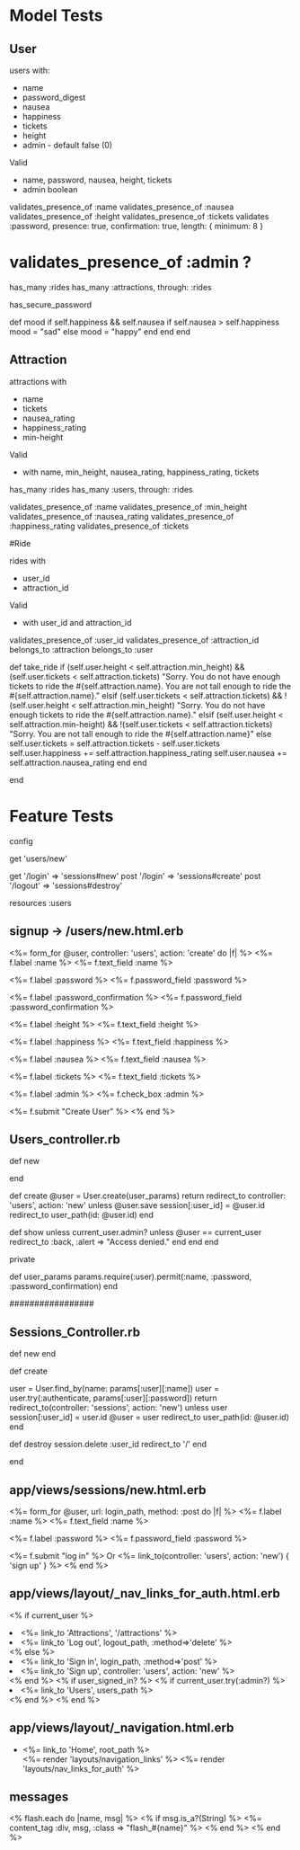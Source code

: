 # Model Tests
## User
users with:
* name
* password_digest
* nausea
* happiness
* tickets
* height
* admin - default false (0)

Valid
- name, password, nausea, height, tickets
- admin boolean

validates_presence_of :name
validates_presence_of :nausea
validates_presence_of :height
validates_presence_of :tickets
validates :password, presence: true, confirmation: true, length: { minimum: 8 }
# validates_presence_of :admin ?



has_many :rides
has_many :attractions, through: :rides

has_secure_password

def mood
  if self.happiness && self.nausea
    if self.nausea > self.happiness
      mood = "sad"
    else
      mood = "happy"
    end
  end
end

## Attraction

attractions with
* name
* tickets
* nausea_rating
* happiness_rating
* min-height


Valid
- with name, min_height, nausea_rating, happiness_rating, tickets

has_many :rides
has_many :users, through: :rides


validates_presence_of :name
validates_presence_of :min_height
validates_presence_of :nausea_rating
validates_presence_of :happiness_rating
validates_presence_of :tickets

#Ride

rides with
* user_id
* attraction_id

Valid
- with user_id and attraction_id

validates_presence_of :user_id
validates_presence_of :attraction_id
belongs_to :attraction
belongs_to :user


def take_ride
  if (self.user.height < self.attraction.min_height) && (self.user.tickets < self.attraction.tickets)
    "Sorry. You do not have enough tickets to ride the #{self.attraction.name}. You are not tall enough to ride the #{self.attraction.name}."
  elsif (self.user.tickets < self.attraction.tickets) && !(self.user.height < self.attraction.min_height)
      "Sorry. You do not have enough tickets to ride the #{self.attraction.name}."
  elsif (self.user.height < self.attraction.min-height) && !(self.user.tickets < self.attraction.tickets)
        "Sorry. You are not tall enough to ride the #{self.attraction.name}"
  else
    self.user.tickets = self.attraction.tickets - self.user.tickets
    self.user.happiness += self.attraction.happiness_rating
    self.user.nausea += self.attraction.nausea_rating
  end
end



end

# Feature Tests

config

get 'users/new'

get '/login' => 'sessions#new'
post '/login' => 'sessions#create'
post '/logout' => 'sessions#destroy'

resources :users



## signup -> /users/new.html.erb

<%= form_for @user, controller: 'users', action: 'create' do |f| %>
  <%= f.label :name %>
  <%= f.text_field :name %>

  <%= f.label :password %>
  <%= f.password_field :password %>

  <%= f.label :password_confirmation %>
  <%= f.password_field :password_confirmation %>

  <%= f.label :height %>
  <%= f.text_field :height %>

  <%= f.label :happiness %>
  <%= f.text_field :happiness %>

  <%= f.label :nausea %>
  <%= f.text_field :nausea %>

  <%= f.label :tickets %>
  <%= f.text_field :tickets %>

  <%= f.label :admin %>
  <%= f.check_box :admin %>

  <%= f.submit "Create User" %>
<% end %>

## Users_controller.rb

def new

end

def create
  @user = User.create(user_params)
  return redirect_to controller: 'users', action: 'new' unless @user.save
  session[:user_id] = @user.id
  redirect_to user_path(id: @user.id)
end

def show
  unless current_user.admin?
     unless @user == current_user
       redirect_to :back, :alert => "Access denied."
     end
   end
end

private

  def user_params
    params.require(:user).permit(:name, :password, :password_confirmation)
  end

#################

## Sessions_Controller.rb

def new
end

def create

  user = User.find_by(name: params[:user][:name])
  user = user.try(:authenticate, params[:user][:password])
  return redirect_to(controller: 'sessions', action: 'new') unless user
  session[:user_id] = user.id
  @user = user
  redirect_to user_path(id: @user.id)
end

def destroy
  session.delete :user_id
  redirect_to '/'
end



end


## app/views/sessions/new.html.erb

<%= form_for @user, url: login_path, method: :post do |f| %>
  <%= f.label :name %>
  <%= f.text_field :name %>

  <%= f.label :password %>
  <%= f.password_field :password %>

  <%= f.submit "log in" %>
  Or <%= link_to(controller: 'users', action: 'new') { 'sign up' } %>
<% end %>



## app/views/layout/_nav_links_for_auth.html.erb

<% if current_user %>
  <li><%= link_to 'Attractions', '/attractions' %></li>
  <li><%= link_to 'Log out', logout_path, :method=>'delete' %></li>
<% else %>
  <li><%= link_to 'Sign in', login_path, :method=>'post' %></li>
  <li><%= link_to 'Sign up', controller: 'users', action: 'new' %></li>
<% end %>
<% if user_signed_in? %>
  <% if current_user.try(:admin?) %>
    <li><%= link_to 'Users', users_path %></li>
  <% end %>
<% end %>

## app/views/layout/_navigation.html.erb

<ul class="nav">
  <li><%= link_to 'Home', root_path %></li>
  <%= render 'layouts/navigation_links' %>
        <%= render 'layouts/nav_links_for_auth' %>
</ul>

## messages

<% flash.each do |name, msg| %>
  <% if msg.is_a?(String) %>
    <%= content_tag :div, msg, :class => "flash_#{name}" %>
  <% end %>
<% end %>
